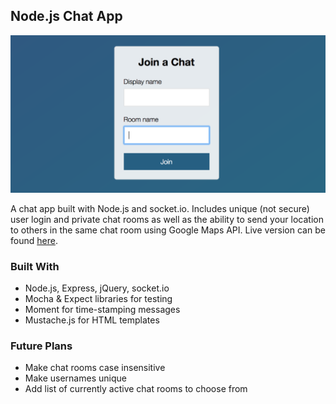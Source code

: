 ## Node.js Chat App

<kbd>![Image](node-chat.png)</kbd>

A chat app built with Node.js and socket.io. Includes unique (not secure) user login and private chat rooms as well as the ability to send your location to others in the same chat room using Google Maps API. Live version can be found [here](https://danbuda-node-chat.herokuapp.com/).

### Built With

- Node.js, Express, jQuery, socket.io
- Mocha & Expect libraries for testing
- Moment for time-stamping messages
- Mustache.js for HTML templates

### Future Plans

- Make chat rooms case insensitive
- Make usernames unique
- Add list of currently active chat rooms to choose from
